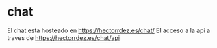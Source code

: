 # chat
El chat esta hosteado en https://hectorrdez.es/chat/
El acceso a la api a traves de https://hectorrdez.es/chat/api

